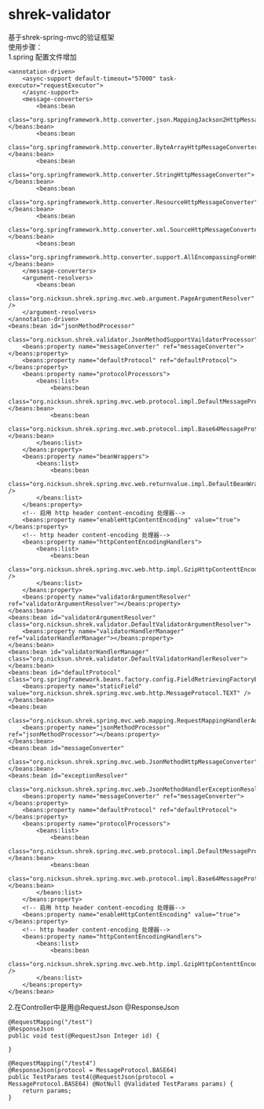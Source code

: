 shrek-validator
===============

基于shrek-spring-mvc的验证框架<br>
使用步骤：<br>
1.spring 配置文件增加<br>

	<annotation-driven>
		<async-support default-timeout="57000" task-executor="requestExecutor">
		</async-support>
		<message-converters>
			<beans:bean
				class="org.springframework.http.converter.json.MappingJackson2HttpMessageConverter"></beans:bean>
			<beans:bean
				class="org.springframework.http.converter.ByteArrayHttpMessageConverter"></beans:bean>
			<beans:bean
				class="org.springframework.http.converter.StringHttpMessageConverter"></beans:bean>
			<beans:bean
				class="org.springframework.http.converter.ResourceHttpMessageConverter"></beans:bean>
			<beans:bean
				class="org.springframework.http.converter.xml.SourceHttpMessageConverter"></beans:bean>
			<beans:bean
				class="org.springframework.http.converter.support.AllEncompassingFormHttpMessageConverter"></beans:bean>
		</message-converters>
		<argument-resolvers>
			<beans:bean
				class="org.nicksun.shrek.spring.mvc.web.argument.PageArgumentResolver" />
		</argument-resolvers>
	</annotation-driven>
	<beans:bean id="jsonMethodProcessor"
		class="org.nicksun.shrek.validator.JsonMethodSupportVaildatorProcessor">
		<beans:property name="messageConverter" ref="messageConverter"></beans:property>
		<beans:property name="defaultProtocol" ref="defaultProtocol"></beans:property>
		<beans:property name="protocolProcessors">
			<beans:list>
				<beans:bean
					class="org.nicksun.shrek.spring.mvc.web.protocol.impl.DefaultMessageProtocolProcessor"></beans:bean>
				<beans:bean
					class="org.nicksun.shrek.spring.mvc.web.protocol.impl.Base64MessageProtocolProcessor"></beans:bean>
			</beans:list>
		</beans:property>
		<beans:property name="beanWrappers">
			<beans:list>
				<beans:bean
					class="org.nicksun.shrek.spring.mvc.web.returnvalue.impl.DefaultBeanWrapper" />
			</beans:list>
		</beans:property>
		<!-- 启用 http header content-encoding 处理器-->
		<beans:property name="enableHttpContentEncoding" value="true"></beans:property>
		<!-- http header content-encoding 处理器-->
		<beans:property name="httpContentEncodingHandlers">
			<beans:list>
				<beans:bean
					class="org.nicksun.shrek.spring.mvc.web.http.impl.GzipHttpContenttEncodingHandler" />
			</beans:list>
		</beans:property>
		<beans:property name="validatorArgumentResolver" ref="validatorArgumentResolver"></beans:property>
	</beans:bean>
	<beans:bean id="validatorArgumentResolver" class="org.nicksun.shrek.validator.DefaultValidatorArgumentResolver">
		<beans:property name="validatorHandlerManager" ref="validatorHandlerManager"></beans:property>
	</beans:bean>
	<beans:bean id="validatorHandlerManager" class="org.nicksun.shrek.validator.DefaultValidatorHandlerResolver"></beans:bean>
	<beans:bean id="defaultProtocol" class="org.springframework.beans.factory.config.FieldRetrievingFactoryBean">
        <beans:property name="staticField" value="org.nicksun.shrek.spring.mvc.web.http.MessageProtocol.TEXT" />
	</beans:bean>
	<beans:bean
		class="org.nicksun.shrek.spring.mvc.web.mapping.RequestMappingHandlerAdapterPostProcessor">
		<beans:property name="jsonMethodProcessor" ref="jsonMethodProcessor"></beans:property>
	</beans:bean>
	<beans:bean id="messageConverter"
		class="org.nicksun.shrek.spring.mvc.web.JsonMethodHttpMessageConverter">
	</beans:bean>
	<beans:bean id="exceptionResolver"
		class="org.nicksun.shrek.spring.mvc.web.JsonMethodHandlerExceptionResolver">
		<beans:property name="messageConverter" ref="messageConverter"></beans:property>
		<beans:property name="defaultProtocol" ref="defaultProtocol"></beans:property>
		<beans:property name="protocolProcessors">
			<beans:list>
				<beans:bean
					class="org.nicksun.shrek.spring.mvc.web.protocol.impl.DefaultMessageProtocolProcessor"></beans:bean>
				<beans:bean
					class="org.nicksun.shrek.spring.mvc.web.protocol.impl.Base64MessageProtocolProcessor"></beans:bean>
			</beans:list>
		</beans:property>
		<!-- 启用 http header content-encoding 处理器-->
		<beans:property name="enableHttpContentEncoding" value="true"></beans:property>
		<!-- http header content-encoding 处理器-->
		<beans:property name="httpContentEncodingHandlers">
			<beans:list>
				<beans:bean
					class="org.nicksun.shrek.spring.mvc.web.http.impl.GzipHttpContenttEncodingHandler" />
			</beans:list>
		</beans:property>
	</beans:bean>

2.在Controller中是用@RequestJson @ResponseJson<br>

	@RequestMapping("/test")
	@ResponseJson
	public void test(@RequestJson Integer id) {
		
	}
	
	@RequestMapping("/test4")
	@ResponseJson(protocol = MessageProtocol.BASE64)
	public TestParams test4(@RequestJson(protocol = MessageProtocol.BASE64) @NotNull @Validated TestParams params) {
		return params;
	}
